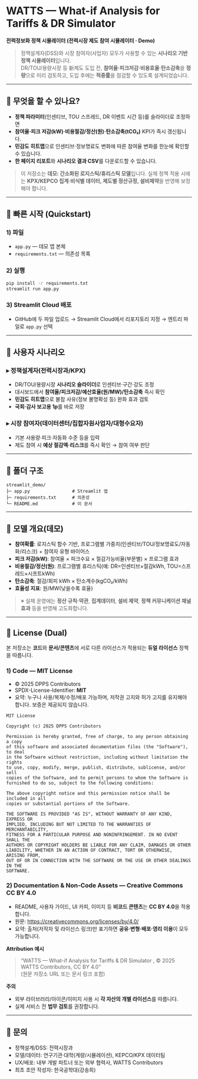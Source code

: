# WATTS — What-if Analysis for Tariffs & DR Simulator
**전력정보화 정책 시뮬레이터 (전력시장 제도 참여 시뮬레이터 · Demo)**

> 정책설계자(DSS)와 시장 참여자(사업자) 모두가 사용할 수 있는 **시나리오 기반 정책 시뮬레이터**입니다.  
> DR/TOU/용량시장 등 新제도 도입 전, **참여율·피크저감·비용효율·탄소감축**을 **정량**으로 미리 검토하고, 도입 후에는 **적중률**을 점검할 수 있도록 설계되었습니다.

---

## 🔎 무엇을 할 수 있나요?
- **정책 파라미터**(인센티브, TOU 스프레드, DR 이벤트 시간 등)를 슬라이더로 조정하면
- **참여율·피크 저감(kW)·비용절감/정산(원)·탄소감축(tCO₂)** KPI가 즉시 갱신됩니다.
- **민감도 히트맵**으로 인센티브·정보명료도 변화에 따른 참여율 변화를 한눈에 확인할 수 있습니다.
- **한 페이지 리포트**와 **시나리오 결과 CSV**를 다운로드할 수 있습니다.

> 이 저장소는 **데모: 간소화된 로지스틱/휴리스틱 모델**입니다. 실제 정책 적용 시에는 **KPX/KEPCO 집계·비식별 데이터, 제도별 정산규정, 설비제약**을 반영해 보정해야 합니다.

---

## 🚀 빠른 시작 (Quickstart)

### 1) 파일
- `app.py` — 데모 앱 본체  
- `requirements.txt` — 의존성 목록

### 2) 실행
```bash
pip install -r requirements.txt
streamlit run app.py
```

### 3) Streamlit Cloud 배포
- GitHub에 두 파일 업로드 → Streamlit Cloud에서 리포지토리 지정 → 엔트리 파일로 `app.py` 선택

---

## 🧭 사용자 시나리오
### ▸ 정책설계자(전력시장과/KPX)
- DR/TOU/용량시장 **시나리오 슬라이더**로 인센티브·구간·강도 조정
- 대시보드에서 **참여율/피크저감/예산효율(원/MW)/탄소감축** 즉시 확인
- **민감도 히트맵**으로 불참 사유(정보 불명확성 등) 완화 효과 검토
- **국회·감사 보고용 1p**를 바로 저장

### ▸ 시장 참여자(데이터센터/집합자원사업자/대형수요자)
- 기본 사용량·피크·자동화 수준 등을 입력
- 제도 참여 시 **예상 절감액·리스크**를 즉시 확인 → 참여 여부 판단

---

## 🧱 폴더 구조
```
streamlit_demo/
├─ app.py                # Streamlit 앱
├─ requirements.txt      # 의존성
└─ README.md             # 이 문서
```

---

## 🧠 모델 개요(데모)
- **참여확률**: 로지스틱 함수 기반, 프로그램별 가중치(인센티브/TOU/정보명료도/자동화/리스크) + 참여자 유형 바이어스  
- **피크 저감(kW)**: 참여율 × 피크수요 × 절감가능비율(부문별) × 프로그램 효과  
- **비용절감/정산(원)**: 프로그램별 휴리스틱(예: DR=인센티브×절감kWh, TOU=스프레드×시프트kWh)  
- **탄소감축**: 절감/회피 kWh × 탄소계수(kgCO₂/kWh)  
- **효율성 지표**: 원/MW(낮을수록 효율)

> ※ 실제 운영에는 **정산 규칙·약관**, **집계데이터**, **설비 제약**, **정책 커뮤니케이션 채널 효과** 등을 반영해 고도화합니다.

---

## 🧩 License (Dual)
본 저장소는 **코드**와 **문서/콘텐츠**에 서로 다른 라이선스가 적용되는 **듀얼 라이선스** 정책을 따릅니다.

### 1) Code — MIT License
- © 2025 DPPS Contributors  
- SPDX-License-Identifier: **MIT**  
- 요약: 누구나 사용/복제/수정/배포 가능하며, 저작권 고지와 허가 고지를 유지해야 합니다. 보증은 제공되지 않습니다.

```
MIT License

Copyright (c) 2025 DPPS Contributors

Permission is hereby granted, free of charge, to any person obtaining a copy
of this software and associated documentation files (the "Software"), to deal
in the Software without restriction, including without limitation the rights
to use, copy, modify, merge, publish, distribute, sublicense, and/or sell
copies of the Software, and to permit persons to whom the Software is
furnished to do so, subject to the following conditions:

The above copyright notice and this permission notice shall be included in all
copies or substantial portions of the Software.

THE SOFTWARE IS PROVIDED "AS IS", WITHOUT WARRANTY OF ANY KIND, EXPRESS OR
IMPLIED, INCLUDING BUT NOT LIMITED TO THE WARRANTIES OF MERCHANTABILITY,
FITNESS FOR A PARTICULAR PURPOSE AND NONINFRINGEMENT. IN NO EVENT SHALL THE
AUTHORS OR COPYRIGHT HOLDERS BE LIABLE FOR ANY CLAIM, DAMAGES OR OTHER
LIABILITY, WHETHER IN AN ACTION OF CONTRACT, TORT OR OTHERWISE, ARISING FROM,
OUT OF OR IN CONNECTION WITH THE SOFTWARE OR THE USE OR OTHER DEALINGS IN THE
SOFTWARE.
```

### 2) Documentation & Non‑Code Assets — Creative Commons **CC BY 4.0**
- README, 사용자 가이드, UI 카피, 이미지 등 **비코드 콘텐츠**는 **CC BY 4.0**을 적용합니다.  
- 원문: https://creativecommons.org/licenses/by/4.0/  
- 요약: 출처(저작자 및 라이선스 링크)만 표기하면 **공유·변형·배포·영리 이용**이 모두 가능합니다.

**Attribution 예시**
> “WATTS — What-if Analysis for Tariffs & DR Simulator , © 2025 WATTS Contributors, CC BY 4.0”  
> (원문 저장소 URL 또는 문서 링크 포함)

**주의**  
- 외부 라이브러리/아이콘/이미지 사용 시 **각 자산의 개별 라이선스**를 따릅니다.  
- 실제 서비스 전 **법무 검토**를 권장합니다.

---

## 🙋 문의
- 정책설계/DSS: 전력시장과 
- 모델/데이터: 연구기관·대학(계량/시뮬레이션), KEPCO/KPX 데이터팀  
- UX/배포: 내부 개발 파트너 또는 외부 협력사, WATTS Contributors
- 최초 초안 작성자: 한국공학대(강송희)
